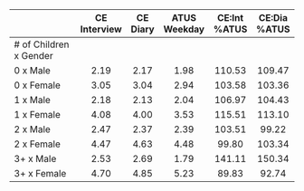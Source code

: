 
|                      | CE<br>Interview |  CE<br>Diary | ATUS<br>Weekday | CE:Int<br>%ATUS | CE:Dia<br>%ATUS |
| -------------------- | :----------: | :----------: | :----------: | :----------: | :----------: |
| # of Children x Gender |              |              |              |              |              |
| 0 x Male             |         2.19 |         2.17 |         1.98 |       110.53 |       109.47 |
| 0 x Female           |         3.05 |         3.04 |         2.94 |       103.58 |       103.36 |
| 1 x Male             |         2.18 |         2.13 |         2.04 |       106.97 |       104.43 |
| 1 x Female           |         4.08 |         4.00 |         3.53 |       115.51 |       113.10 |
| 2 x Male             |         2.47 |         2.37 |         2.39 |       103.51 |        99.22 |
| 2 x Female           |         4.47 |         4.63 |         4.48 |        99.80 |       103.34 |
| 3+ x Male            |         2.53 |         2.69 |         1.79 |       141.11 |       150.34 |
| 3+ x Female          |         4.70 |         4.85 |         5.23 |        89.83 |        92.74 |

